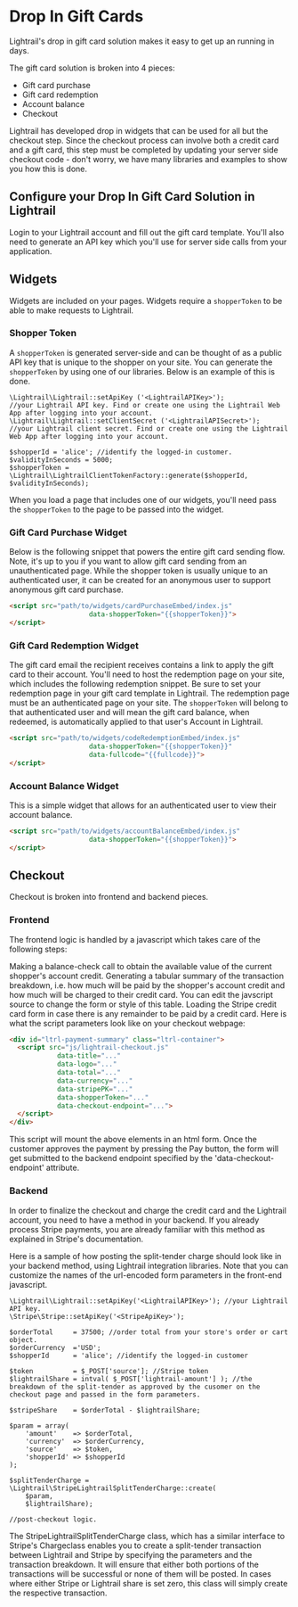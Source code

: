# Drop In Gift Cards
Lightrail's drop in gift card solution makes it easy to get up an running in days. 

The gift card solution is broken into 4 pieces:
- Gift card purchase
- Gift card redemption
- Account balance
- Checkout 

Lightrail has developed drop in widgets that can be used for all but the checkout step. 
Since the checkout process can involve both a credit card and a gift card, this step must be completed by updating your server side checkout code - don't worry, we have many libraries and examples to show you how this is done.   

## Configure your Drop In Gift Card Solution in Lightrail
Login to your Lightrail account and fill out the gift card template.
You'll also need to generate an API key which you'll use for server side calls from your application. 

## Widgets
Widgets are included on your pages. Widgets require a `shopperToken` to be able to make requests to Lightrail.

### Shopper Token
A `shopperToken` is generated server-side and can be thought of as a public API key that is unique to the shopper on your site.
You can generate the `shopperToken` by using one of our libraries. Below is an example of this is done.
```
\Lightrail\Lightrail::setApiKey ('<LightrailAPIKey>'); 
//your Lightrail API key. Find or create one using the Lightrail Web App after logging into your account.
\Lightrail\Lightrail::setClientSecret ('<LightrailAPISecret>'); 
//your Lightrail client secret. Find or create one using the Lightrail Web App after logging into your account.

$shopperId = 'alice'; //identify the logged-in customer.
$validityInSeconds = 5000;
$shopperToken = \Lightrail\LightrailClientTokenFactory::generate($shopperId, $validityInSeconds);
```

When you load a page that includes one of our widgets, you'll need pass the `shopperToken` to the page to be passed into the widget.

### Gift Card Purchase Widget
Below is the following snippet that powers the entire gift card sending flow. 
Note, it's up to you if you want to allow gift card sending from an unauthenticated page. 
While the shopper token is usually unique to an authenticated user, it can be created for an anonymous user to support anonymous gift card purchase. 
```html
<script src="path/to/widgets/cardPurchaseEmbed/index.js"
                    data-shopperToken="{{shopperToken}}">
</script>
```

### Gift Card Redemption Widget
The gift card email the recipient receives contains a link to apply the gift card to their account. 
You'll need to host the redemption page on your site, which includes the following redemption snippet.
Be sure to set your redemption page in your gift card template in Lightrail. 
The redemption page must be an authenticated page on your site. 
The `shopperToken` will belong to that authenticated user and will mean the gift card balance, when redeemed, is automatically applied to that user's Account in Lightrail.
```html
<script src="path/to/widgets/codeRedemptionEmbed/index.js"
                    data-shopperToken="{{shopperToken}}"
                    data-fullcode="{{fullcode}}">
</script>
```

### Account Balance Widget
This is a simple widget that allows for an authenticated user to view their account balance.
```html
<script src="path/to/widgets/accountBalanceEmbed/index.js"
                    data-shopperToken="{{shopperToken}}">
</script>
```

## Checkout
Checkout is broken into frontend and backend pieces.

### Frontend
The frontend logic is handled by a javascript which takes care of the following steps:

Making a balance-check call to obtain the available value of the current shopper's account credit.
Generating a tabular summary of the transaction breakdown, i.e. how much will be paid by the shopper's account credit and how much will be charged to their credit card. You can edit the javscript source to change the form or style of this table.
Loading the Stripe credit card form in case there is any remainder to be paid by a credit card.
Here is what the script parameters look like on your checkout webpage:

```html
<div id="ltrl-payment-summary" class="ltrl-container">
  <script src="js/lightrail-checkout.js"
            data-title="..."
            data-logo="..."
            data-total="..."
            data-currency="..."
            data-stripePK="..."
            data-shopperToken="..."
            data-checkout-endpoint="...">
  </script>
</div>
```
This script will mount the above elements in an html form. 
Once the customer approves the payment by pressing the Pay button, the form will get submitted to the backend endpoint specified by the 'data-checkout-endpoint' attribute.

### Backend
In order to finalize the checkout and charge the credit card and the Lightrail account, you need to have a method in your backend. If you already process Stripe payments, you are already familiar with this method as explained in Stripe's documentation.

Here is a sample of how posting the split-tender charge should look like in your backend method, using Lightrail integration libraries. Note that you can customize the names of the url-encoded form parameters in the front-end javascript.
```
\Lightrail\Lightrail::setApiKey('<LightrailAPIKey>'); //your Lightrail API key.
\Stripe\Stripe::setApiKey('<StripeApiKey>');

$orderTotal     = 37500; //order total from your store's order or cart object. 
$orderCurrency  ='USD';
$shopperId      = 'alice'; //identify the logged-in customer

$token          = $_POST['source']; //Stripe token
$lightrailShare = intval( $_POST['lightrail-amount'] ); //the breakdown of the split-tender as approved by the cusomer on the checkout page and passed in the form parameters.

$stripeShare    = $orderTotal - $lightrailShare;

$param = array(
	'amount'    => $orderTotal,
	'currency'  => $orderCurrency,
	'source'    => $token,
	'shopperId' => $shopperId
);

$splitTenderCharge = \Lightrail\StripeLightrailSplitTenderCharge::create(
	$param,
	$lightrailShare);

//post-checkout logic.
```

The StripeLightrailSplitTenderCharge class, which has a similar interface to Stripe's Chargeclass enables you to create a split-tender transaction between Lightrail and Stripe by specifying the parameters and the transaction breakdown. It will ensure that either both portions of the transactions will be successful or none of them will be posted. In cases where either Stripe or Lightrail share is set zero, this class will simply create the respective transaction.

